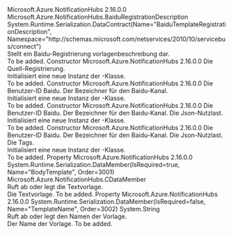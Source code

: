 <Type Name="BaiduTemplateRegistrationDescription" FullName="Microsoft.Azure.NotificationHubs.BaiduTemplateRegistrationDescription">
  <TypeSignature Language="C#" Value="public class BaiduTemplateRegistrationDescription : Microsoft.Azure.NotificationHubs.BaiduRegistrationDescription" />
  <TypeSignature Language="ILAsm" Value=".class public auto ansi beforefieldinit BaiduTemplateRegistrationDescription extends Microsoft.Azure.NotificationHubs.BaiduRegistrationDescription" />
  <TypeSignature Language="DocId" Value="T:Microsoft.Azure.NotificationHubs.BaiduTemplateRegistrationDescription" />
  <TypeSignature Language="VB.NET" Value="Public Class BaiduTemplateRegistrationDescription&#xA;Inherits BaiduRegistrationDescription" />
  <TypeSignature Language="F#" Value="type BaiduTemplateRegistrationDescription = class&#xA;    inherit BaiduRegistrationDescription" />
  <AssemblyInfo>
    <AssemblyName>Microsoft.Azure.NotificationHubs</AssemblyName>
    <AssemblyVersion>2.16.0.0</AssemblyVersion>
  </AssemblyInfo>
  <Base>
    <BaseTypeName>Microsoft.Azure.NotificationHubs.BaiduRegistrationDescription</BaseTypeName>
  </Base>
  <Interfaces />
  <Attributes>
    <Attribute>
      <AttributeName>System.Runtime.Serialization.DataContract(Name="BaiduTemplateRegistrationDescription", Namespace="http://schemas.microsoft.com/netservices/2010/10/servicebus/connect")</AttributeName>
    </Attribute>
  </Attributes>
  <Docs>
    <summary>
            Stellt ein Baidu-Registrierung vorlagenbeschreibung dar.
            </summary>
    <remarks>To be added.</remarks>
  </Docs>
  <Members>
    <Member MemberName=".ctor">
      <MemberSignature Language="C#" Value="public BaiduTemplateRegistrationDescription (Microsoft.Azure.NotificationHubs.BaiduTemplateRegistrationDescription sourceRegistration);" />
      <MemberSignature Language="ILAsm" Value=".method public hidebysig specialname rtspecialname instance void .ctor(class Microsoft.Azure.NotificationHubs.BaiduTemplateRegistrationDescription sourceRegistration) cil managed" />
      <MemberSignature Language="DocId" Value="M:Microsoft.Azure.NotificationHubs.BaiduTemplateRegistrationDescription.#ctor(Microsoft.Azure.NotificationHubs.BaiduTemplateRegistrationDescription)" />
      <MemberSignature Language="VB.NET" Value="Public Sub New (sourceRegistration As BaiduTemplateRegistrationDescription)" />
      <MemberSignature Language="F#" Value="new Microsoft.Azure.NotificationHubs.BaiduTemplateRegistrationDescription : Microsoft.Azure.NotificationHubs.BaiduTemplateRegistrationDescription -&gt; Microsoft.Azure.NotificationHubs.BaiduTemplateRegistrationDescription" Usage="new Microsoft.Azure.NotificationHubs.BaiduTemplateRegistrationDescription sourceRegistration" />
      <MemberType>Constructor</MemberType>
      <AssemblyInfo>
        <AssemblyName>Microsoft.Azure.NotificationHubs</AssemblyName>
        <AssemblyVersion>2.16.0.0</AssemblyVersion>
      </AssemblyInfo>
      <Parameters>
        <Parameter Name="sourceRegistration" Type="Microsoft.Azure.NotificationHubs.BaiduTemplateRegistrationDescription" />
      </Parameters>
      <Docs>
        <param name="sourceRegistration">Die Quell-Registrierung.</param>
        <summary>
            Initialisiert eine neue Instanz der <see cref="T:Microsoft.Azure.NotificationHubs.BaiduTemplateRegistrationDescription" />-Klasse.
            </summary>
        <remarks>To be added.</remarks>
      </Docs>
    </Member>
    <Member MemberName=".ctor">
      <MemberSignature Language="C#" Value="public BaiduTemplateRegistrationDescription (string baiduUserId, string baiduChannelId);" />
      <MemberSignature Language="ILAsm" Value=".method public hidebysig specialname rtspecialname instance void .ctor(string baiduUserId, string baiduChannelId) cil managed" />
      <MemberSignature Language="DocId" Value="M:Microsoft.Azure.NotificationHubs.BaiduTemplateRegistrationDescription.#ctor(System.String,System.String)" />
      <MemberSignature Language="VB.NET" Value="Public Sub New (baiduUserId As String, baiduChannelId As String)" />
      <MemberSignature Language="F#" Value="new Microsoft.Azure.NotificationHubs.BaiduTemplateRegistrationDescription : string * string -&gt; Microsoft.Azure.NotificationHubs.BaiduTemplateRegistrationDescription" Usage="new Microsoft.Azure.NotificationHubs.BaiduTemplateRegistrationDescription (baiduUserId, baiduChannelId)" />
      <MemberType>Constructor</MemberType>
      <AssemblyInfo>
        <AssemblyName>Microsoft.Azure.NotificationHubs</AssemblyName>
        <AssemblyVersion>2.16.0.0</AssemblyVersion>
      </AssemblyInfo>
      <Parameters>
        <Parameter Name="baiduUserId" Type="System.String" />
        <Parameter Name="baiduChannelId" Type="System.String" />
      </Parameters>
      <Docs>
        <param name="baiduUserId">Die Benutzer-ID Baidu.</param>
        <param name="baiduChannelId">Der Bezeichner für den Baidu-Kanal.</param>
        <summary>
            Initialisiert eine neue Instanz der <see cref="T:Microsoft.Azure.NotificationHubs.BaiduTemplateRegistrationDescription" />-Klasse.
            </summary>
        <remarks>To be added.</remarks>
      </Docs>
    </Member>
    <Member MemberName=".ctor">
      <MemberSignature Language="C#" Value="public BaiduTemplateRegistrationDescription (string baiduUserId, string baiduChannelId, string jsonPayload);" />
      <MemberSignature Language="ILAsm" Value=".method public hidebysig specialname rtspecialname instance void .ctor(string baiduUserId, string baiduChannelId, string jsonPayload) cil managed" />
      <MemberSignature Language="DocId" Value="M:Microsoft.Azure.NotificationHubs.BaiduTemplateRegistrationDescription.#ctor(System.String,System.String,System.String)" />
      <MemberSignature Language="VB.NET" Value="Public Sub New (baiduUserId As String, baiduChannelId As String, jsonPayload As String)" />
      <MemberSignature Language="F#" Value="new Microsoft.Azure.NotificationHubs.BaiduTemplateRegistrationDescription : string * string * string -&gt; Microsoft.Azure.NotificationHubs.BaiduTemplateRegistrationDescription" Usage="new Microsoft.Azure.NotificationHubs.BaiduTemplateRegistrationDescription (baiduUserId, baiduChannelId, jsonPayload)" />
      <MemberType>Constructor</MemberType>
      <AssemblyInfo>
        <AssemblyName>Microsoft.Azure.NotificationHubs</AssemblyName>
        <AssemblyVersion>2.16.0.0</AssemblyVersion>
      </AssemblyInfo>
      <Parameters>
        <Parameter Name="baiduUserId" Type="System.String" />
        <Parameter Name="baiduChannelId" Type="System.String" />
        <Parameter Name="jsonPayload" Type="System.String" />
      </Parameters>
      <Docs>
        <param name="baiduUserId">Die Benutzer-ID Baidu.</param>
        <param name="baiduChannelId">Der Bezeichner für den Baidu-Kanal.</param>
        <param name="jsonPayload">Die Json-Nutzlast.</param>
        <summary>
            Initialisiert eine neue Instanz der <see cref="T:Microsoft.Azure.NotificationHubs.BaiduTemplateRegistrationDescription" />-Klasse.
            </summary>
        <remarks>To be added.</remarks>
      </Docs>
    </Member>
    <Member MemberName=".ctor">
      <MemberSignature Language="C#" Value="public BaiduTemplateRegistrationDescription (string baiduUserId, string baiduChannelId, string jsonPayload, System.Collections.Generic.IEnumerable&lt;string&gt; tags);" />
      <MemberSignature Language="ILAsm" Value=".method public hidebysig specialname rtspecialname instance void .ctor(string baiduUserId, string baiduChannelId, string jsonPayload, class System.Collections.Generic.IEnumerable`1&lt;string&gt; tags) cil managed" />
      <MemberSignature Language="DocId" Value="M:Microsoft.Azure.NotificationHubs.BaiduTemplateRegistrationDescription.#ctor(System.String,System.String,System.String,System.Collections.Generic.IEnumerable{System.String})" />
      <MemberSignature Language="VB.NET" Value="Public Sub New (baiduUserId As String, baiduChannelId As String, jsonPayload As String, tags As IEnumerable(Of String))" />
      <MemberSignature Language="F#" Value="new Microsoft.Azure.NotificationHubs.BaiduTemplateRegistrationDescription : string * string * string * seq&lt;string&gt; -&gt; Microsoft.Azure.NotificationHubs.BaiduTemplateRegistrationDescription" Usage="new Microsoft.Azure.NotificationHubs.BaiduTemplateRegistrationDescription (baiduUserId, baiduChannelId, jsonPayload, tags)" />
      <MemberType>Constructor</MemberType>
      <AssemblyInfo>
        <AssemblyName>Microsoft.Azure.NotificationHubs</AssemblyName>
        <AssemblyVersion>2.16.0.0</AssemblyVersion>
      </AssemblyInfo>
      <Parameters>
        <Parameter Name="baiduUserId" Type="System.String" />
        <Parameter Name="baiduChannelId" Type="System.String" />
        <Parameter Name="jsonPayload" Type="System.String" />
        <Parameter Name="tags" Type="System.Collections.Generic.IEnumerable&lt;System.String&gt;" />
      </Parameters>
      <Docs>
        <param name="baiduUserId">Die Benutzer-ID Baidu.</param>
        <param name="baiduChannelId">Der Bezeichner für den Baidu-Kanal.</param>
        <param name="jsonPayload">Die Json-Nutzlast.</param>
        <param name="tags">Die Tags.</param>
        <summary>
            Initialisiert eine neue Instanz der <see cref="T:Microsoft.Azure.NotificationHubs.BaiduTemplateRegistrationDescription" />-Klasse.
            </summary>
        <remarks>To be added.</remarks>
      </Docs>
    </Member>
    <Member MemberName="BodyTemplate">
      <MemberSignature Language="C#" Value="public Microsoft.Azure.NotificationHubs.CDataMember BodyTemplate { get; set; }" />
      <MemberSignature Language="ILAsm" Value=".property instance class Microsoft.Azure.NotificationHubs.CDataMember BodyTemplate" />
      <MemberSignature Language="DocId" Value="P:Microsoft.Azure.NotificationHubs.BaiduTemplateRegistrationDescription.BodyTemplate" />
      <MemberSignature Language="VB.NET" Value="Public Property BodyTemplate As CDataMember" />
      <MemberSignature Language="F#" Value="member this.BodyTemplate : Microsoft.Azure.NotificationHubs.CDataMember with get, set" Usage="Microsoft.Azure.NotificationHubs.BaiduTemplateRegistrationDescription.BodyTemplate" />
      <MemberType>Property</MemberType>
      <AssemblyInfo>
        <AssemblyName>Microsoft.Azure.NotificationHubs</AssemblyName>
        <AssemblyVersion>2.16.0.0</AssemblyVersion>
      </AssemblyInfo>
      <Attributes>
        <Attribute>
          <AttributeName>System.Runtime.Serialization.DataMember(IsRequired=true, Name="BodyTemplate", Order=3001)</AttributeName>
        </Attribute>
      </Attributes>
      <ReturnValue>
        <ReturnType>Microsoft.Azure.NotificationHubs.CDataMember</ReturnType>
      </ReturnValue>
      <Docs>
        <summary>
            Ruft ab oder legt die Textvorlage.
            </summary>
        <value>
            Die Textvorlage.
            </value>
        <remarks>To be added.</remarks>
      </Docs>
    </Member>
    <Member MemberName="TemplateName">
      <MemberSignature Language="C#" Value="public string TemplateName { get; set; }" />
      <MemberSignature Language="ILAsm" Value=".property instance string TemplateName" />
      <MemberSignature Language="DocId" Value="P:Microsoft.Azure.NotificationHubs.BaiduTemplateRegistrationDescription.TemplateName" />
      <MemberSignature Language="VB.NET" Value="Public Property TemplateName As String" />
      <MemberSignature Language="F#" Value="member this.TemplateName : string with get, set" Usage="Microsoft.Azure.NotificationHubs.BaiduTemplateRegistrationDescription.TemplateName" />
      <MemberType>Property</MemberType>
      <AssemblyInfo>
        <AssemblyName>Microsoft.Azure.NotificationHubs</AssemblyName>
        <AssemblyVersion>2.16.0.0</AssemblyVersion>
      </AssemblyInfo>
      <Attributes>
        <Attribute>
          <AttributeName>System.Runtime.Serialization.DataMember(IsRequired=false, Name="TemplateName", Order=3002)</AttributeName>
        </Attribute>
      </Attributes>
      <ReturnValue>
        <ReturnType>System.String</ReturnType>
      </ReturnValue>
      <Docs>
        <summary>
            Ruft ab oder legt den Namen der Vorlage.
            </summary>
        <value>
            Der Name der Vorlage.
            </value>
        <remarks>To be added.</remarks>
      </Docs>
    </Member>
  </Members>
</Type>